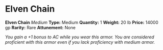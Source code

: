 # Elven Chain

**Elven Chain**
_Medium_
**Type:** Medium
**Quantity:** 1
**Weight:** 20 lb
**Price:** 14000 gp
**Rarity:** Rare
**Attunement:** None

*You gain a +1 bonus to AC while you wear this armor. You are considered proficient with this armor even if you lack proficiency with medium armor.*